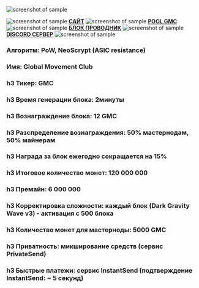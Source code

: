 ![screenshot of sample](https://cdn.discordapp.com/attachments/651853753019924520/655580580007772171/SHAPKA_GMC.png)

![screenshot of sample](
https://cdn.discordapp.com/emojis/655586661102649354.png)  [**САЙТ**](https://www.globalmovement.club)  ![screenshot of sample](
https://cdn.discordapp.com/emojis/655586661102649354.png) [**POOL GMC**](https://pool.gmastercoin.com)  ![screenshot of sample](
https://cdn.discordapp.com/emojis/655586661102649354.png) [**БЛОК ПРОВОДНИК**](https://chain.gmastercoin.com)  ![screenshot of sample](
https://cdn.discordapp.com/emojis/655586661102649354.png) [**DISCORD СЕРВЕР**](https://discord.gg/NUceHNH)  ![screenshot of sample](
https://cdn.discordapp.com/emojis/655586661102649354.png)

###  Алгоритм: PoW, NeoScrypt (ASIC resistance)
###  Имя: Global Movement Club
### h3 Тикер: GMC
### h3 Время генерации блока: 2минуты
### h3 Вознаграждение блока: 12 GMC
### h3 Разспределение вознаграждения: 50% мастернодам, 50% майнерам
### h3 Награда за блок ежегодно сокращается на 15%
### h3 Итоговое количество монет: 120 000 000
### h3 Премайн: 6 000 000
### h3 Корректировка сложности: каждый блок (Dark Gravity Wave v3) - активация с 500 блока
### h3 Количество монет для мастерноды: 5000 GMC
### h3 Приватность: микширование средств (сервис PrivateSend)
### h3 Быстрые платежи: сервис InstantSend (подтверждение InstantSend: ~ 5 секунд)
